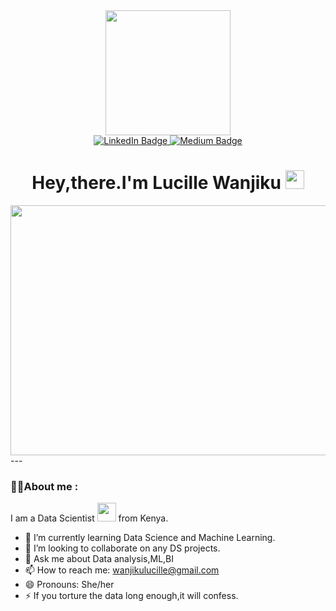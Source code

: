 
<div id="header" align="center">
  <img src=https://media3.giphy.com/media/3kPDmoWdBpQPNhCnUG/giphy_s.gif?cid=ecf05e475a7a7c6e086ae12db348352da0d6bc6c1dafef77&rid=giphy_s.gif&ct=s" width="200"/>
</div> 
<div id="badges" align="center">
  <a href="https://www.linkedin.com/in/lucille-njuguna-30136816b/">
    <img src="https://img.shields.io/badge/LinkedIn-blue?style=for-the-badge&logo=linkedin&logoColor=white" alt="LinkedIn Badge"/>
  </a>
  <a href="https://medium.com/@wanjikulucille">
    <img src="https://img.shields.io/badge/Medium-black?style=for-the-badge&logo=medium&logoColor=white" alt="Medium Badge"/>
  </a>
</div>
<div id ="counter" align="center">
<img src="https://komarev.com/ghpvc/?username=Wachira-2030&style=flat-square&color=blue" alt="" align="center"/>
</div>
<div id="header1" align="center">
<h1>
  Hey,there.I'm Lucille Wanjiku
  <img src="https://media.giphy.com/media/hvRJCLFzcasrR4ia7z/giphy.gif" width="30px"/>
</h1>
</div>
<div align="center">
  <img src="https://cdn.dribbble.com/users/3873964/screenshots/14523057/media/02a1ca5dc4e5faacfac8e754195b118c.gif" width="600" height="400"/>
</div>
---

### :woman_technologist:About me :

I am a Data Scientist  <img src="https://media.giphy.com/media/WUlplcMpOCEmTGBtBW/giphy.gif" width="30"> from Kenya.

- 🌱 I’m currently learning Data Science and Machine Learning.
- 👯 I’m looking to collaborate on any DS projects.
- 💬 Ask me about Data analysis,ML,BI
- 📫 How to reach me: wanjikulucille@gmail.com
- 😄 Pronouns: She/her
- ⚡ If you torture the data long enough,it will confess.
